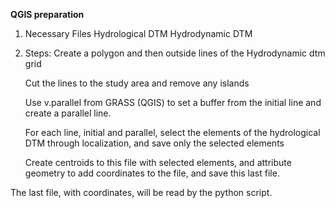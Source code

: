 **QGIS preparation**

1. Necessary Files
   Hydrological DTM
   Hydrodynamic DTM
   
3. Steps:
   Create a polygon and then outside lines of the Hydrodynamic dtm grid

   Cut the lines to the study area and remove any islands

   Use v.parallel from GRASS (QGIS) to set a buffer from the initial line and create a parallel line.

   For each line, initial and parallel, select the elements of the hydrological DTM through localization,
   and save only the selected elements

   Create centroids to this file with selected elements, and attribute geometry
   to add coordinates to the file, and save this last file.

The last file, with coordinates, will be read by the python script. 
   
